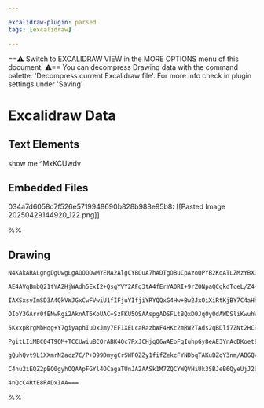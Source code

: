 ```yaml
---

excalidraw-plugin: parsed
tags: [excalidraw]

---
```

==⚠  Switch to EXCALIDRAW VIEW in the MORE OPTIONS menu of this document. ⚠== You can decompress Drawing data with the command palette: 'Decompress current Excalidraw file'. For more info check in plugin settings under 'Saving'


# Excalidraw Data

## Text Elements
show me  ^MxKCUwdv

## Embedded Files
034a7d6058c7f526e5719948690b828b988e95b8: [[Pasted Image 20250429144920_122.png]]

%%
## Drawing
```compressed-json
N4KAkARALgngDgUwgLgAQQQDwMYEMA2AlgCYBOuA7hADTgQBuCpAzoQPYB2KqATLZMzYBXUtiRoIACyhQ4zZAHoFAc0JRJQgEYA6bGwC2CgF7N6hbEcK4OCtptbErHALRY8RMpWdx8Q1TdIEfARcZgRmBShcZQUebQBGAAYEmjoghH0EDihmbgBtcDBQMBKIEm4IACk2AHUAeQBBOABNI2IAVQBJAGU4Ixga/BrCDgB9VJLIWEQKwn1opH5SzG5n

AE4AVgBmbQ21tYA2HjWAdh5ExI2+QsgYVY2AFg3tA4fErYAORI+9rZONpaQCgkdTceL/Z4HKHQmFQgE3KQIQjKaTcA4fE6AiDWZTBbiJLHMKCkNgAawQAGE2Pg2KQKsTrMw4LhAtkJqVNLhsKTlCShBxiFSaXSJAyOEyWVkoOzIAAzQj4fDdWB4iSCDwyiBEknk4bEUFoa6TLXEskIZUwVXodXlLF8lEccK5NDxLFsZnYNR3F0XLG84RwTrEZ2oP

IAXSxsvImSD3A4QkVWJGxCwFVwiU1fIFjuYIfjiYRYQQxG4Hw+Bw2JxOiXiRtKjBY7C4aHhxobrE4ADlOGJuOdqyd4vEjh8k8wACLpKDF7iyghhLGaYQCgCiwUy2TzCfwWKEcGIuGnJZdJyemx4Gw25fiWyxRA4pLj27vbG5M7Qc/wC8LUSgQhDECIAKIzKJq8rBLGEjvA8uAnMQByXB82AnLKVwHAglbxPsDzlmsiSaB8PAfJoaxlggmwEZqzDu

OIoY3GArr0fENwRgi2AknAT6KoUAC+SzFKU5QSAAspgADSFLtBQxD0Jq0y0dAWDSliKwuhW2hEQc8Q4TwWwXI8da3KsWGEQk2laQ8PAnBiWyGRAwL6pIpYfNolz7Bs4KETwPAVgcWKSEiKLSoaralDiVoEj+OqUtStIVAAxPECBJUlmqcty/r8oKsUiugYoSqyykIuBSoqgpNoloSpq6iCTmGlV0UWlaWrUraCL2pIOYhoxxrulyXpgr6CKZYGwb

5KxxpRrgMbHqg+Y7giyaphIuDxJmy7EF1XELcaRazbWF4HKc2mRW2TAds2qBDli7ZNt2HC9mgJxbEc3wbENxqEBOU7vqgn7fsaS5ZWuGRSluBbGnuB5HmCp4IacWkHH8mIIvej5oPNL5vrN/0IFi06YMF1qSGwFCoJk6B2pQAAqSkVMwJNkxTYGcFA3SEEYtHnJGrMAGLTQq3qoKFUxKQ0RDKJdEDBLKRVnaQUDmAQ4vIlLUDupqejZLgIxMJBc3

PgitLIiMBC04T9OM+TCCUwiuBCOrABK4Qc7RxJCHjqO6wAEoFqIuhpGy8eAE3YnAcDKoetECdAAWZBUB6kI+SwMIQCAUAAQlyPJZtlwoJbKhdF+yEDYCIhWdNO+jKtFQpxRIiXJU3Jdl6QFdV1nGW53XuXQOQ4rMoVLfl1KlcZLzCqlZa5WtZVhSlyP2Rj9X1UIHqBq8CnrftxkNdmk1M8alvi9QMvjvCA6Tpgsfbej1XdQegNPqnZA293+PfMC/

gQuhQvt9L1XXmrN2acz7C/P+O99DmygCrSWFQZZy1fifZekcFYNDbqTAKuBZqY3nm/ABGQVwCnQSSCgWDZrYgwVQG+kCSGk2pvABSucS7URJIqAAGtwfYaxtAnFOA8B4WwsKngeCnVh1J8DNG4H8DYBxtBvB4LWF6ZZjhIxTkYNgBhuACUgPQAgHt8RmUEScXiND376HPllLaEhmEp15CQEBXNwH2OIMqBAnEWx2NICQYSbAUxENwJoYION5ye1K

C4nu2iEQZ2pBQ0gyhOQAApFGYl4OCagaTUnJA2AASk1M7ZQCYWQVHiUk3SBJeB6QyeUjJ2S8mmLwSfPe5IH6K04ODHacpowIGdgKJgIEonGiyIE4J3B3ZhNKNgIgHjUDjKxBwaabtSAezdA7e8SyPYNNKHYAAVggbAORugLLgL4/xCygm/VxinLkitGDU00fgQZpR5L03SAcpsmt/zqygYw7aWNyQhK/BMrpBhuhvLaZdK5qNQgwPeXch521g5gD

4nQcC4RtE8RADxIAA===
```
%%